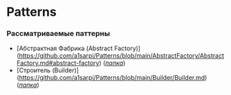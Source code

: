 # Patterns

### Рассматриваемые паттерны

* [Абстрактная Фабрика (Abstract Factory)] (https://github.com/a1sarpi/Patterns/blob/main/AbstractFactory/AbstractFactory.md#abstract-factory) ([_папка_](https://github.com/a1sarpi/Patterns/tree/main/AbstractFactory))
* [Строитель (Builder)] (https://github.com/a1sarpi/Patterns/blob/main/Builder/Builder.md) ([_папка_](https://github.com/a1sarpi/Patterns/tree/main/Builder))